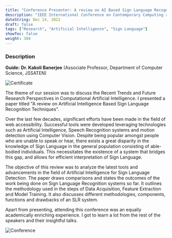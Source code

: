 ```yaml
---
title: "Conference Presenter: A review on AI Based Sign Language Recognition Techniques"
description: "IEEE International Conference on Contemporary Computing and Informatics"
dateString: Dec 14, 2022
draft: false
tags: ["Research", "Artificial Intelligence", "Sign Language"]
showToc: false
weight: 304
--- 
```


### Description
**Guide:** **Dr. Kakoli Banerjee** (Associate Professor, Department of Computer Science, JSSATEN)

![Certificate](/research/IC3I/conference_certificate.jpg#center)

The theme of our session was to discuss the Recent Trends and Future Research Perspectives in Computational Artificial Intelligence. I presented a paper titled "A review on Artificial Intelligence Based Sign Language Recognition Techniques". 

Over the last few decades, significant efforts have been made in the field of web accessibility. Successful tools were developed leveraging technologies such as Artificial Intelligence, Speech Recognition systems and motion detection using Computer Vision. Despite being popular amongst people who are unable to speak or hear, there exists a great disparity in the knowledge of Sign Language in the general population consisting of able-bodied individuals. This necessitates the existence of a system that bridges this gap, and allows for efficient interpretation of Sign Language.

The objective of this review was to analyze the latest tools and advancements in the field of Artificial Intelligence for Sign Language Detection. The paper draws comparisons and states the outcomes of the work being done on Sign Language Recognition systems so far. It outlines the methodology used in the steps of Data Acquisition, Feature Extraction and Model Training. It also discusses different methodologies, components, functions and drawbacks of an SLR system. 

Apart from presenting, attending this conference was an equally academically enriching experience. I got to learn a lot from the rest of the speakers and their insightful talks. 

![Conference](/research/IC3I/conf.JPG#center)

